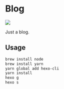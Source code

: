 # Blog

![](https://api.travis-ci.com/NatLee/Blog.svg)

Just a blog.

## Usage

```bash
brew install node
brew install yarn
yarn global add hexo-cli
yarn install
hexo g
hexo s
```
